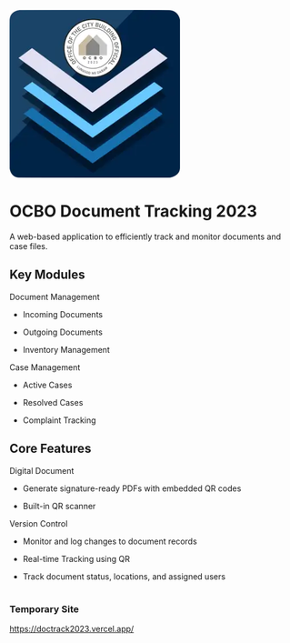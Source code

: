 ![DocTrack Logo](src/assets/logo_new.webp)

# OCBO Document Tracking 2023

A web-based application to efficiently track and monitor documents and case files.

## Key Modules

Document Management

- Incoming Documents

- Outgoing Documents

- Inventory Management

Case Management

- Active Cases

- Resolved Cases

- Complaint Tracking

## Core Features

Digital Document

- Generate signature-ready PDFs with embedded QR codes

- Built-in QR scanner

Version Control

- Monitor and log changes to document records

- Real-time Tracking using QR

- Track document status, locations, and assigned users

#

### Temporary Site

https://doctrack2023.vercel.app/
